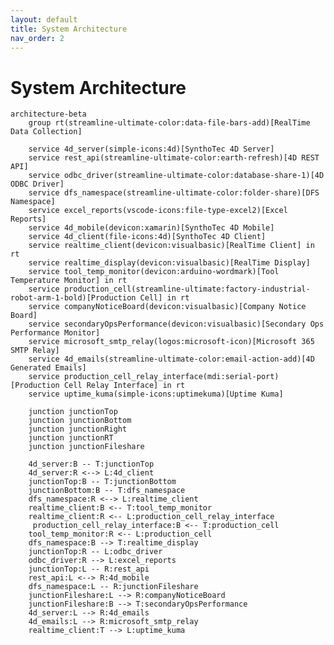 ```yaml
---
layout: default
title: System Architecture
nav_order: 2
---
```

# System Architecture
```mermaid
architecture-beta
    group rt(streamline-ultimate-color:data-file-bars-add)[RealTime Data Collection]

    service 4d_server(simple-icons:4d)[SynthoTec 4D Server]
    service rest_api(streamline-ultimate-color:earth-refresh)[4D REST API]
    service odbc_driver(streamline-ultimate-color:database-share-1)[4D ODBC Driver] 
    service dfs_namespace(streamline-ultimate-color:folder-share)[DFS Namespace] 
    service excel_reports(vscode-icons:file-type-excel2)[Excel Reports]
    service 4d_mobile(devicon:xamarin)[SynthoTec 4D Mobile]
    service 4d_client(file-icons:4d)[SynthoTec 4D Client]
    service realtime_client(devicon:visualbasic)[RealTime Client] in rt
    service realtime_display(devicon:visualbasic)[RealTime Display]
    service tool_temp_monitor(devicon:arduino-wordmark)[Tool Temperature Monitor] in rt
    service production_cell(streamline-ultimate:factory-industrial-robot-arm-1-bold)[Production Cell] in rt
    service companyNoticeBoard(devicon:visualbasic)[Company Notice Board]
    service secondaryOpsPerformance(devicon:visualbasic)[Secondary Ops Performance Monitor]
    service microsoft_smtp_relay(logos:microsoft-icon)[Microsoft 365 SMTP Relay]
    service 4d_emails(streamline-ultimate-color:email-action-add)[4D Generated Emails]
    service production_cell_relay_interface(mdi:serial-port)[Production Cell Relay Interface] in rt
    service uptime_kuma(simple-icons:uptimekuma)[Uptime Kuma]

    junction junctionTop
    junction junctionBottom
    junction junctionRight
    junction junctionRT
    junction junctionFileshare

    4d_server:B -- T:junctionTop
    4d_server:R <--> L:4d_client
    junctionTop:B -- T:junctionBottom
    junctionBottom:B -- T:dfs_namespace
    dfs_namespace:R <--> L:realtime_client
    realtime_client:B <-- T:tool_temp_monitor
    realtime_client:R <-- L:production_cell_relay_interface
     production_cell_relay_interface:B <-- T:production_cell
    tool_temp_monitor:R <-- L:production_cell
    dfs_namespace:B --> T:realtime_display
    junctionTop:R -- L:odbc_driver
    odbc_driver:R --> L:excel_reports
    junctionTop:L -- R:rest_api
    rest_api:L <--> R:4d_mobile
    dfs_namespace:L -- R:junctionFileshare
    junctionFileshare:L --> R:companyNoticeBoard
    junctionFileshare:B --> T:secondaryOpsPerformance
    4d_server:L --> R:4d_emails
    4d_emails:L --> R:microsoft_smtp_relay
    realtime_client:T --> L:uptime_kuma
```

<script type="module">
    
    import mermaid from 'https://cdn.jsdelivr.net/npm/mermaid@11.8.1/dist/mermaid.esm.min.mjs';
    mermaid.registerIconPacks([
        {
            name: 'mdi',
            loader: () =>
            fetch('https://unpkg.com/@iconify-json/mdi@1/icons.json').then((res) => res.json()),
        },
        {
            name: 'logos',
            loader: () =>
            fetch('https://unpkg.com/@iconify-json/logos@1/icons.json').then((res) => res.json()),
        },
        {
            name: 'vscode-icons',
            loader: () =>
            fetch('https://unpkg.com/@iconify-json/vscode-icons@1/icons.json').then((res) => res.json()),
        },
        {
            name: 'simple-icons',
            loader: () =>
            fetch('https://unpkg.com/@iconify-json/simple-icons@1/icons.json').then((res) => res.json()),
        },
        {
            name: 'devicon',
            loader: () =>
            fetch('https://unpkg.com/@iconify-json/devicon@1/icons.json').then((res) => res.json()),
        },
        {
            name: 'streamline-ultimate-color',
            loader: () =>
            fetch('https://unpkg.com/@iconify-json/streamline-ultimate-color@1/icons.json').then((res) => res.json()),
        },    
        {
            name: 'file-icons',
            loader: () =>
            fetch('https://unpkg.com/@iconify-json/file-icons@1/icons.json').then((res) => res.json()),
        },                
        {
            name: 'streamline-ultimate',
            loader: () =>
            fetch('https://unpkg.com/@iconify-json/streamline-ultimate@1/icons.json').then((res) => res.json()),
        },
    ]);
</script>